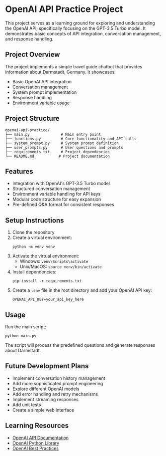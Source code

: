 # OpenAI API Practice Project

This project serves as a learning ground for exploring and understanding the OpenAI API, specifically focusing on the GPT-3.5 Turbo model. It demonstrates basic concepts of API integration, conversation management, and response handling.

## Project Overview

The project implements a simple travel guide chatbot that provides information about Darmstadt, Germany. It showcases:
- Basic OpenAI API integration
- Conversation management
- System prompt implementation
- Response handling
- Environment variable usage

## Project Structure

```
openai-api-practice/
├── main.py              # Main entry point
├── functions.py         # Core functionality and API calls
├── system_prompt.py     # System prompt definition
├── user_prompts.py      # User questions and prompts
├── requirements.txt     # Project dependencies
└── README.md           # Project documentation
```

## Features

- Integration with OpenAI's GPT-3.5 Turbo model
- Structured conversation management
- Environment variable handling for API keys
- Modular code structure for easy expansion
- Pre-defined Q&A format for consistent responses

## Setup Instructions

1. Clone the repository
2. Create a virtual environment:
   ```
   python -m venv venv
   ```
3. Activate the virtual environment:
   - Windows: `venv\Scripts\activate`
   - Unix/MacOS: `source venv/bin/activate`
4. Install dependencies:
   ```
   pip install -r requirements.txt
   ```
5. Create a `.env` file in the root directory and add your OpenAI API key:
   ```
   OPENAI_API_KEY=your_api_key_here
   ```

## Usage

Run the main script:
```
python main.py
```

The script will process the predefined questions and generate responses about Darmstadt.

## Future Development Plans

- Implement conversation history management
- Add more sophisticated prompt engineering
- Explore different OpenAI models
- Add error handling and retry mechanisms
- Implement streaming responses
- Add unit tests
- Create a simple web interface

## Learning Resources

- [OpenAI API Documentation](https://platform.openai.com/docs/api-reference)
- [OpenAI Python Library](https://github.com/openai/openai-python)
- [OpenAI Best Practices](https://platform.openai.com/docs/guides/gpt-best-practices)


